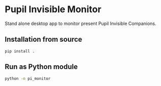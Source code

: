# Pupil Invisible Monitor
Stand alone desktop app to monitor present Pupil Invisible Companions.

## Installation from source

```
pip install .
```

## Run as Python module

```sh
python -m pi_monitor
```
